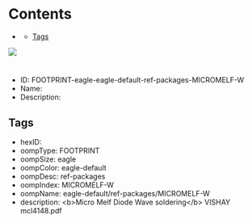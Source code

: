 



Contents
========

* [](#)
	* [Tags](#tags)
  
![][im]
# 

- ID: FOOTPRINT-eagle-eagle-default-ref-packages-MICROMELF-W
- Name: 
- Description: 

## Tags

- hexID: 
- oompType: FOOTPRINT
- oompSize: eagle
- oompColor: eagle-default
- oompDesc: ref-packages
- oompIndex: MICROMELF-W
- oompName: eagle-default/ref-packages/MICROMELF-W
- description: &lt;b&gt;Micro Melf Diode Wave soldering&lt;/b&gt; VISHAY mcl4148.pdf



[im]: image.png
